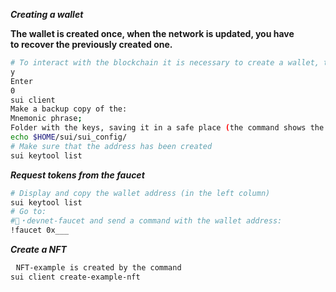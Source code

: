 ***Creating a wallet***

**The wallet is created once, when the network is updated, you have to recover the previously created one.**
```bash
# To interact with the blockchain it is necessary to create a wallet, to do this you need to run the command below, answer the first questions:
y
Enter
0
sui client
Make a backup copy of the:
Mnemonic phrase;
Folder with the keys, saving it in a safe place (the command shows the path)
echo $HOME/sui/sui_config/
# Make sure that the address has been created
sui keytool list
```
***Request tokens from the faucet***
```bash
# Display and copy the wallet address (in the left column)
sui keytool list
# Go to:
#🚰・devnet-faucet and send a command with the wallet address:
!faucet 0x___
```
***Create a NFT***
```bash
⠀NFT-example is created by the command
sui client create-example-nft
```
